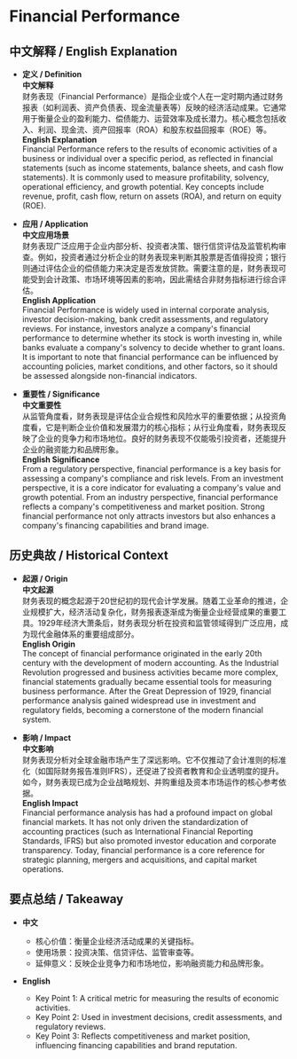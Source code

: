 # Financial Performance

## 中文解释 / English Explanation

* **定义 / Definition**  
  **中文解释**  
  财务表现（Financial Performance）是指企业或个人在一定时期内通过财务报表（如利润表、资产负债表、现金流量表等）反映的经济活动成果。它通常用于衡量企业的盈利能力、偿债能力、运营效率及成长潜力。核心概念包括收入、利润、现金流、资产回报率（ROA）和股东权益回报率（ROE）等。  
  **English Explanation**  
  Financial Performance refers to the results of economic activities of a business or individual over a specific period, as reflected in financial statements (such as income statements, balance sheets, and cash flow statements). It is commonly used to measure profitability, solvency, operational efficiency, and growth potential. Key concepts include revenue, profit, cash flow, return on assets (ROA), and return on equity (ROE).

* **应用 / Application**  
  **中文应用场景**  
  财务表现广泛应用于企业内部分析、投资者决策、银行信贷评估及监管机构审查。例如，投资者通过分析企业的财务表现来判断其股票是否值得投资；银行则通过评估企业的偿债能力来决定是否发放贷款。需要注意的是，财务表现可能受到会计政策、市场环境等因素的影响，因此需结合非财务指标进行综合评估。  
  **English Application**  
  Financial Performance is widely used in internal corporate analysis, investor decision-making, bank credit assessments, and regulatory reviews. For instance, investors analyze a company's financial performance to determine whether its stock is worth investing in, while banks evaluate a company's solvency to decide whether to grant loans. It is important to note that financial performance can be influenced by accounting policies, market conditions, and other factors, so it should be assessed alongside non-financial indicators.

* **重要性 / Significance**  
  **中文重要性**  
  从监管角度看，财务表现是评估企业合规性和风险水平的重要依据；从投资角度看，它是判断企业价值和发展潜力的核心指标；从行业角度看，财务表现反映了企业的竞争力和市场地位。良好的财务表现不仅能吸引投资者，还能提升企业的融资能力和品牌形象。  
  **English Significance**  
  From a regulatory perspective, financial performance is a key basis for assessing a company's compliance and risk levels. From an investment perspective, it is a core indicator for evaluating a company's value and growth potential. From an industry perspective, financial performance reflects a company's competitiveness and market position. Strong financial performance not only attracts investors but also enhances a company's financing capabilities and brand image.

## 历史典故 / Historical Context

* **起源 / Origin**  
  **中文起源**  
  财务表现的概念起源于20世纪初的现代会计学发展。随着工业革命的推进，企业规模扩大，经济活动复杂化，财务报表逐渐成为衡量企业经营成果的重要工具。1929年经济大萧条后，财务表现分析在投资和监管领域得到广泛应用，成为现代金融体系的重要组成部分。  
  **English Origin**  
  The concept of financial performance originated in the early 20th century with the development of modern accounting. As the Industrial Revolution progressed and business activities became more complex, financial statements gradually became essential tools for measuring business performance. After the Great Depression of 1929, financial performance analysis gained widespread use in investment and regulatory fields, becoming a cornerstone of the modern financial system.

* **影响 / Impact**  
  **中文影响**  
  财务表现分析对全球金融市场产生了深远影响。它不仅推动了会计准则的标准化（如国际财务报告准则IFRS），还促进了投资者教育和企业透明度的提升。如今，财务表现已成为企业战略规划、并购重组及资本市场运作的核心参考依据。  
  **English Impact**  
  Financial performance analysis has had a profound impact on global financial markets. It has not only driven the standardization of accounting practices (such as International Financial Reporting Standards, IFRS) but also promoted investor education and corporate transparency. Today, financial performance is a core reference for strategic planning, mergers and acquisitions, and capital market operations.

## 要点总结 / Takeaway

* **中文**  
  - 核心价值：衡量企业经济活动成果的关键指标。  
  - 使用场景：投资决策、信贷评估、监管审查等。  
  - 延伸意义：反映企业竞争力和市场地位，影响融资能力和品牌形象。  

* **English**  
  - Key Point 1: A critical metric for measuring the results of economic activities.  
  - Key Point 2: Used in investment decisions, credit assessments, and regulatory reviews.  
  - Key Point 3: Reflects competitiveness and market position, influencing financing capabilities and brand reputation.